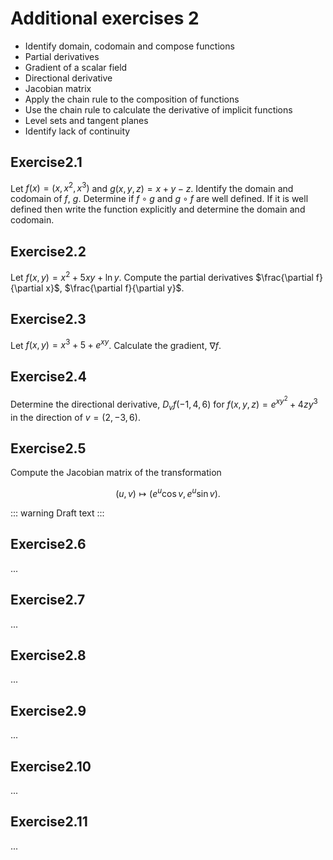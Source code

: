 # Additional exercises 2

- Identify domain, codomain and compose functions
- Partial derivatives
- Gradient of a scalar field
- Directional derivative
- Jacobian matrix
- Apply the chain rule to the composition of functions
- Use the chain rule to calculate the derivative of implicit functions
- Level sets and tangent planes
- Identify lack of continuity

## Exercise

Let $f(x) = (x,x^2,x^3)$ and $g(x,y,z) = x + y -z$.
Identify the domain and codomain of $f$, $g$. Determine if $f\circ g$ and $g\circ f$ are well defined. If it is well defined then write the function explicitly and determine the domain and codomain.

## Exercise

Let $f(x,y) = x^2 + 5xy + \ln y$.
Compute the partial derivatives $\frac{\partial f}{\partial x}$, $\frac{\partial f}{\partial y}$.

## Exercise

Let $f(x,y) = x^3 + 5 + e^{xy}$.
Calculate the gradient, $\nabla f$.

## Exercise

Determine the directional derivative, $D_vf(−1,4,6)$ for $f(x,y,z) = e^{xy^2}+4zy^3$ in the direction of $v = (2,−3,6)$.

## Exercise

Compute the Jacobian matrix of the transformation

$$
(u,v) \mapsto (e^u \cos v, e^u \sin v).
$$

::: warning
Draft text
:::

## Exercise

...

## Exercise

...

## Exercise

...

## Exercise

...

## Exercise

...

## Exercise

...

<style scoped>
h1 {
    counter-reset: h2
}
h2:after {
    counter-increment: h2;
    content: "2." counter(h2) 
}
</style>

